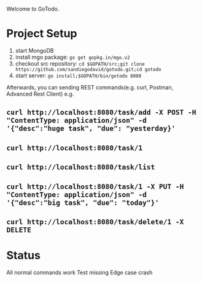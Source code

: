 Welcome to GoTodo.

# Project Setup
1. start MongoDB
2. install mgo package: `go get gopkg.in/mgo.v2`
3. checkout src repository: `cd $GOPATH/src;git clone https://github.com/sandiegodavid/gotodo.git;cd gotodo`
4. start server: `go install;$GOPATH/bin/gotodo 8080`

Afterwards, you can sending REST commands(e.g. curl, Postman, Advanced Rest Client)
e.g.

 ## `curl http://localhost:8080/task/add -X POST -H "ContentType: application/json" -d '{"desc":"huge task", "due": "yesterday}'`
 ## `curl http://localhost:8080/task/1`
 ## `curl http://localhost:8080/task/list`
 ## `curl http://localhost:8080/task/1 -X PUT -H "ContentType: application/json" -d '{"desc":"big task", "due": "today"}'`
 ## `curl http://localhost:8080/task/delete/1 -X DELETE`

# Status
All normal commands work
Test missing
Edge case crash
